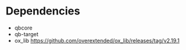 # Dependencies

- qbcore
- qb-target
- ox_lib https://github.com/overextended/ox_lib/releases/tag/v2.19.1

